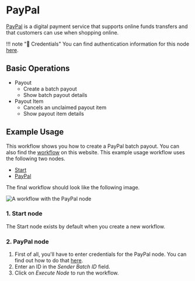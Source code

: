 # PayPal

[PayPal](https://paypal.com) is a digital payment service that supports online funds transfers and that customers can use when shopping online.

!!! note "🔑 Credentials"
    You can find authentication information for this node [here](/workflow/integrations/credentials/payPal/).


## Basic Operations

* Payout
    * Create a batch payout
    * Show batch payout details
* Payout Item
    * Cancels an unclaimed payout item
    * Show payout item details

## Example Usage

This workflow shows you how to create a PayPal batch payout. You can also find the [workflow](https://n8n.io/workflows/438) on this website. This example usage workflow uses the following two nodes.
- [Start](/workflow/integrations/core-nodes/n8n-nodes-base.start/)
- [PayPal]()

The final workflow should look like the following image.

![A workflow with the PayPal node](/_images/integrations/nodes/paypal/workflow.png)

### 1. Start node

The Start node exists by default when you create a new workflow.

### 2. PayPal node

1. First of all, you'll have to enter credentials for the PayPal node. You can find out how to do that [here](/workflow/integrations/credentials/payPal/).
2. Enter an ID in the *Sender Batch ID* field.
3. Click on *Execute Node* to run the workflow.

